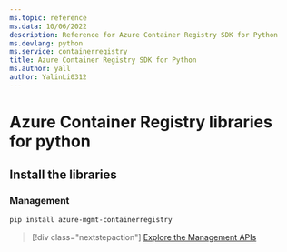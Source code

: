 ```yaml
---
ms.topic: reference
ms.data: 10/06/2022
description: Reference for Azure Container Registry SDK for Python
ms.devlang: python
ms.service: containerregistry
title: Azure Container Registry SDK for Python
ms.author: yall
author: YalinLi0312
---
```

# Azure Container Registry libraries for python

## Install the libraries


### Management

```bash
pip install azure-mgmt-containerregistry
```
> [!div class="nextstepaction"]
> [Explore the Management APIs](/python/api/overview/azure/containerregistry/management)